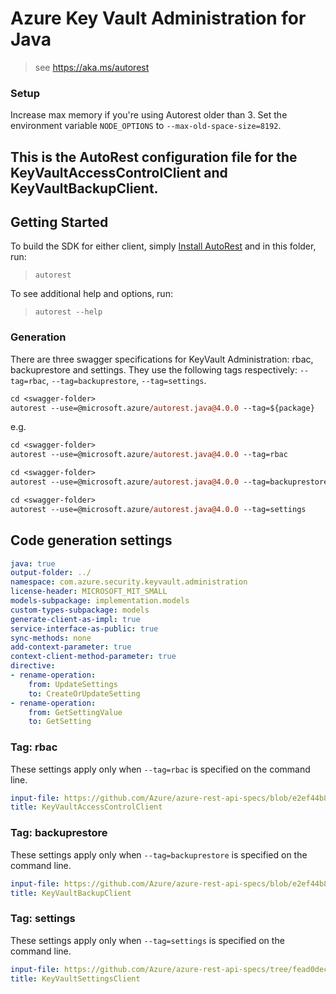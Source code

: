 # Azure Key Vault Administration for Java
> see https://aka.ms/autorest

### Setup
Increase max memory if you're using Autorest older than 3. Set the environment variable `NODE_OPTIONS` to `--max-old-space-size=8192`.

This is the AutoRest configuration file for the KeyVaultAccessControlClient and KeyVaultBackupClient.
---
## Getting Started
To build the SDK for either client, simply [Install AutoRest](https://github.com/Azure/autorest/blob/master/docs/install/readme.md) and in this folder, run:

> `autorest`

To see additional help and options, run:

> `autorest --help`

### Generation
There are three swagger specifications for KeyVault Administration: rbac, backuprestore and settings. They use the following tags respectively: `--tag=rbac`, `--tag=backuprestore`, `--tag=settings`.

```ps
cd <swagger-folder>
autorest --use=@microsoft.azure/autorest.java@4.0.0 --tag=${package}
```

e.g.
```ps
cd <swagger-folder>
autorest --use=@microsoft.azure/autorest.java@4.0.0 --tag=rbac
```

```ps
cd <swagger-folder>
autorest --use=@microsoft.azure/autorest.java@4.0.0 --tag=backuprestore
```

```ps
cd <swagger-folder>
autorest --use=@microsoft.azure/autorest.java@4.0.0 --tag=settings
```

## Code generation settings
``` yaml
java: true
output-folder: ../
namespace: com.azure.security.keyvault.administration
license-header: MICROSOFT_MIT_SMALL
models-subpackage: implementation.models
custom-types-subpackage: models
generate-client-as-impl: true
service-interface-as-public: true
sync-methods: none
add-context-parameter: true
context-client-method-parameter: true
directive:
- rename-operation:
    from: UpdateSettings
    to: CreateOrUpdateSetting
- rename-operation:
    from: GetSettingValue
    to: GetSetting
```

### Tag: rbac
These settings apply only when `--tag=rbac` is specified on the command line.

``` yaml $(tag) == 'rbac'
input-file: https://github.com/Azure/azure-rest-api-specs/blob/e2ef44b87405b412403ccb005bfb3975411adf60/specification/keyvault/data-plane/Microsoft.KeyVault/stable/7.3/rbac.json
title: KeyVaultAccessControlClient
```

### Tag: backuprestore
These settings apply only when `--tag=backuprestore` is specified on the command line.

``` yaml $(tag) == 'backuprestore'
input-file: https://github.com/Azure/azure-rest-api-specs/blob/e2ef44b87405b412403ccb005bfb3975411adf60/specification/keyvault/data-plane/Microsoft.KeyVault/stable/7.3/backuprestore.json
title: KeyVaultBackupClient
```

### Tag: settings
These settings apply only when `--tag=settings` is specified on the command line.

``` yaml $(tag) == 'settings'
input-file: https://github.com/Azure/azure-rest-api-specs/tree/fead0dec636e7554fb8401370418085136d4f052/specification/keyvault/data-plane/Microsoft.KeyVault/preview/7.4-preview.1/settings.json
title: KeyVaultSettingsClient
```
